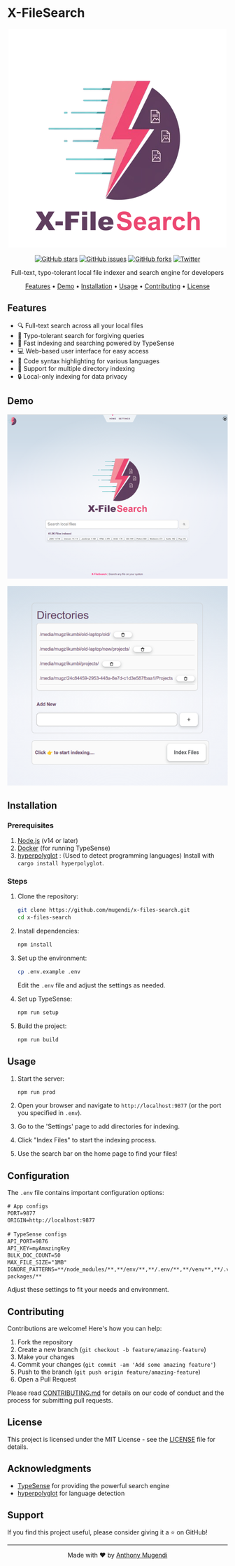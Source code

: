 # X-FileSearch

<div align="center">

![Logo](/src/lib/images/logo-w-text.png)


[![GitHub stars](https://img.shields.io/github/stars/mugendi/x-files-search.svg)](https://github.com/mugendi/x-files-search/stargazers)
[![GitHub issues](https://img.shields.io/github/issues/mugendi/x-files-search.svg)](https://github.com/mugendi/x-files-search/issues)
[![GitHub forks](https://img.shields.io/github/forks/mugendi/x-files-search.svg)](https://github.com/mugendi/x-files-search/network)
[![Twitter](https://img.shields.io/twitter/url/https/github.com/mugendi/x-files-search.svg?style=social)](https://twitter.com/intent/tweet?text=Check%20out%20X-FileSearch!%20https://github.com/mugendi/x-files-search)

Full-text, typo-tolerant local file indexer and search engine for developers

[Features](#features) • [Demo](#demo) • [Installation](#installation) • [Usage](#usage) • [Contributing](#contributing) • [License](#license)

</div>

## Features

- 🔍 Full-text search across all your local files
- 🐞 Typo-tolerant search for forgiving queries
- 🚀 Fast indexing and searching powered by TypeSense
- 💻 Web-based user interface for easy access
- 🔢 Code syntax highlighting for various languages
- 📁 Support for multiple directory indexing
- 🔒 Local-only indexing for data privacy

## Demo

![Screen Grab 1](/static/screengrabs/scg1.png)

![Screen Grab 2](/static/screengrabs/scg2.png)

## Installation

### Prerequisites

1. [Node.js](https://nodejs.org/) (v14 or later)
2. [Docker](https://www.docker.com/) (for running TypeSense)
3. [hyperpolyglot](https://github.com/monkslc/hyperpolyglot) : (Used to detect programming languages) Install with `cargo install hyperpolyglot`.

### Steps

1. Clone the repository:

   ```bash
   git clone https://github.com/mugendi/x-files-search.git
   cd x-files-search
   ```

2. Install dependencies:

   ```bash
   npm install
   ```

3. Set up the environment:

   ```bash
   cp .env.example .env
   ```

   Edit the `.env` file and adjust the settings as needed.

4. Set up TypeSense:

   ```bash
   npm run setup
   ```

5. Build the project:
   ```bash
   npm run build
   ```

## Usage

1. Start the server:

   ```bash
   npm run prod
   ```

2. Open your browser and navigate to `http://localhost:9877` (or the port you specified in `.env`).

3. Go to the 'Settings' page to add directories for indexing.

4. Click "Index Files" to start the indexing process.

5. Use the search bar on the home page to find your files!

## Configuration

The `.env` file contains important configuration options:

```env
# App configs
PORT=9877
ORIGIN=http://localhost:9877

# TypeSense configs
API_PORT=9876
API_KEY=myAmazingKey
BULK_DOC_COUNT=50
MAX_FILE_SIZE="1MB"
IGNORE_PATTERNS=**/node_modules/**,**/env/**,**/.env/**,**/venv**,**/.venv/**,**/yarn.*,**/npm.*,**/python*/site-packages/**
```

Adjust these settings to fit your needs and environment.

## Contributing

Contributions are welcome! Here's how you can help:

1. Fork the repository
2. Create a new branch (`git checkout -b feature/amazing-feature`)
3. Make your changes
4. Commit your changes (`git commit -am 'Add some amazing feature'`)
5. Push to the branch (`git push origin feature/amazing-feature`)
6. Open a Pull Request

Please read [CONTRIBUTING.md](CONTRIBUTING.md) for details on our code of conduct and the process for submitting pull requests.

## License

This project is licensed under the MIT License - see the [LICENSE](LICENSE) file for details.

## Acknowledgments

- [TypeSense](https://typesense.org/) for providing the powerful search engine
- [hyperpolyglot](https://github.com/monkslc/hyperpolyglot) for language detection

## Support

If you find this project useful, please consider giving it a ⭐️ on GitHub!

---

<div align="center">
Made with ❤️ by <a href="https://github.com/mugendi">Anthony Mugendi</a>
</div>
